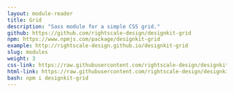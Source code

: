```yaml
---
layout: module-reader
title: Grid
description: "Sass module for a simple CSS grid."
github: https://github.com/rightscale-design/designkit-grid
npm: https://www.npmjs.com/package/designkit-grid
example: http://rightscale-design.github.io/designkit-grid
slug: modules
weight: 3
css-link: https://raw.githubusercontent.com/rightscale-design/designkit-grid/master/css/designkit-grid.css
html-link: https://raw.githubusercontent.com/rightscale-design/designkit-grid/master/index.html
bash: npm i designkit-grid
---
```

